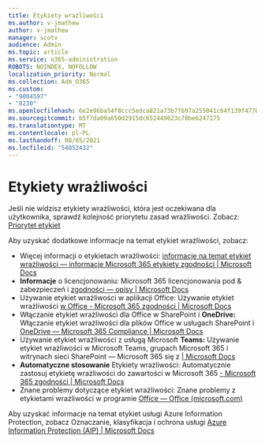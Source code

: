 ```yaml
---
title: Etykiety wrażliwości
ms.author: v-jmathew
author: v-jmathew
manager: scotv
audience: Admin
ms.topic: article
ms.service: o365-administration
ROBOTS: NOINDEX, NOFOLLOW
localization_priority: Normal
ms.collection: Adm_O365
ms.custom:
- "9004597"
- "8230"
ms.openlocfilehash: 6e2e96ba54f8ccc5edca821a73b7f697a255041c64f139f47702f637dd6dbb2a
ms.sourcegitcommit: b5f7da89a650d2915dc652449623c78be6247175
ms.translationtype: MT
ms.contentlocale: pl-PL
ms.lasthandoff: 08/05/2021
ms.locfileid: "54052432"
---
```

# <a name="sensitivity-labels"></a>Etykiety wrażliwości

Jeśli nie widzisz etykiety wrażliwości, która jest oczekiwana dla użytkownika, sprawdź kolejność priorytetu zasad wrażliwości. Zobacz: [Priorytet etykiet](https://docs.microsoft.com/microsoft-365/compliance/sensitivity-labels)

Aby uzyskać dodatkowe informacje na temat etykiet wrażliwości, zobacz:

- Więcej informacji o etykietach wrażliwości: [informacje na temat etykiet wrażliwości — informacje Microsoft 365 etykiety zgodności | Microsoft Docs](https://docs.microsoft.com/microsoft-365/compliance/sensitivity-labels)
- **Informacje** o licencjonowaniu: Microsoft 365 licencjonowania pod & zabezpieczeń i [zgodności — opisy | Microsoft Docs](https://docs.microsoft.com/office365/servicedescriptions/microsoft-365-service-descriptions/microsoft-365-tenantlevel-services-licensing-guidance/microsoft-365-security-compliance-licensing-guidance#information-protection)
- Używanie etykiet wrażliwości w aplikacji Office: Używanie etykiet wrażliwości [w Office - Microsoft 365 zgodności | Microsoft Docs](https://docs.microsoft.com/microsoft-365/compliance/sensitivity-labels-office-apps)
- Włączanie etykiet wrażliwości dla Office w SharePoint i **OneDrive:** Włączanie etykiet wrażliwości dla plików Office w usługach SharePoint i [OneDrive — Microsoft 365 Compliance | Microsoft Docs](https://docs.microsoft.com/microsoft-365/compliance/sensitivity-labels-sharepoint-onedrive-files)
- Używanie etykiet wrażliwości z usługą Microsoft **Teams:** Używanie etykiet wrażliwości w Microsoft Teams, grupach Microsoft 365 i witrynach sieci SharePoint — Microsoft 365 się z [| Microsoft Docs](https://docs.microsoft.com/microsoft-365/compliance/sensitivity-labels-teams-groups-sites)
- **Automatyczne stosowanie** Etykiety wrażliwości: Automatycznie zastosuj etykietę wrażliwości do zawartości w Microsoft 365 [- Microsoft 365 zgodności | Microsoft Docs](https://docs.microsoft.com/microsoft-365/compliance/apply-sensitivity-label-automatically)
- Znane problemy dotyczące etykiet wrażliwości: Znane problemy z etykietami wrażliwości w programie [Office — Office (microsoft.com)](https://support.microsoft.com/office/known-issues-with-sensitivity-labels-in-office-b169d687-2bbd-4e21-a440-7da1b2743edc)

Aby uzyskać informacje na temat etykiet usługi Azure Information Protection, zobacz Oznaczanie, klasyfikacja i ochrona usługi [Azure Information Protection (AIP) | Microsoft Docs](https://docs.microsoft.com/azure/information-protection/aip-classification-and-protection)
